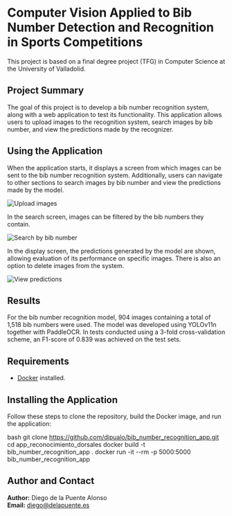 # Computer Vision Applied to Bib Number Detection and Recognition in Sports Competitions

This project is based on a final degree project (TFG) in Computer Science at the University of Valladolid.

## Project Summary

The goal of this project is to develop a bib number recognition system, along with a web application to test its functionality. This application allows users to upload images to the recognition system, search images by bib number, and view the predictions made by the recognizer.

## Using the Application

When the application starts, it displays a screen from which images can be sent to the bib number recognition system. Additionally, users can navigate to other sections to search images by bib number and view the predictions made by the model.

![Upload images](img_README/app_cargar_imagenes.png)

In the search screen, images can be filtered by the bib numbers they contain.

![Search by bib number](img_README/app_buscar_imagenes.png)

In the display screen, the predictions generated by the model are shown, allowing evaluation of its performance on specific images. There is also an option to delete images from the system.

![View predictions](img_README/app_ver_prediciones.png)

## Results

For the bib number recognition model, 904 images containing a total of 1,518 bib numbers were used. The model was developed using YOLOv11n together with PaddleOCR. In tests conducted using a 3-fold cross-validation scheme, an F1-score of 0.839 was achieved on the test sets.

## Requirements

- [Docker](https://www.docker.com/) installed.

## Installing the Application

Follow these steps to clone the repository, build the Docker image, and run the application:

bash
git clone https://github.com/dipualo/bib_number_recognition_app.git
cd app_reconocimiento_dorsales
docker build -t bib_number_recognition_app .
docker run -it --rm -p 5000:5000 bib_number_recognition_app

## Author and Contact

**Author:** Diego de la Puente Alonso  
**Email:** [diego@delapuente.es](mailto:diego@delapuente.es)